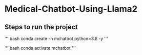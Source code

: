 # Medical-Chatbot-Using-Llama2
## Steps to run the project
''' bash
conda create -n mchatbot python=3.8 -y
'''

''' bash
conda activate mchatbot
'''